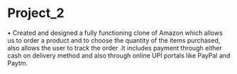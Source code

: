 # Project_2
•	Created and designed a fully functioning clone of Amazon which allows us to order a product and to choose the quantity of the items purchased, also allows the user to track the order .It includes payment through either cash on delivery method  and also through online UPI portals like PayPal and Paytm.

